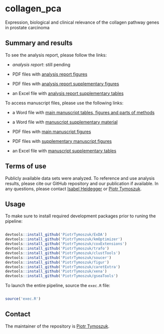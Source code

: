 # collagen_pca
Expression, biological and clinical relevance of the collagen pathway genes in prostate carcinoma

## Summary and results

To see the analysis report, please follow the links:

* _analysis report_: still pending

* PDF files with [analysis report figures](https://github.com/PiotrTymoszuk/collagen_pca/tree/main/report/figures)

* PDF files with [analysis report supplementary figures](https://github.com/PiotrTymoszuk/collagen_pca/tree/main/report/supplementary%20figures)

* an Excel file with [analysis report supplementary tables](https://github.com/PiotrTymoszuk/collagen_pca/blob/main/report/manuscript_supplementary_tables.xlsx)

To access manuscript files, please use the following links:

* a Word file with [main manuscript tables, figures and parts of methods](https://github.com/PiotrTymoszuk/collagen_pca/blob/main/report/report_supplementary_tables.xlsx)

* a Word file with [manuscript supplementary material](https://github.com/PiotrTymoszuk/collagen_pca/blob/main/report/manuscript_supplement.docx)

* PDF files with [main manuscript figures](https://github.com/PiotrTymoszuk/collagen_pca/tree/main/report/manuscript%20figures)

* PDF files with [supplementary manuscript figures](https://github.com/PiotrTymoszuk/collagen_pca/tree/main/report/manuscript%20supplementary%20figures)

* an Excel file with [manuscript supplementary tables](https://github.com/PiotrTymoszuk/collagen_pca/blob/main/report/manuscript_supplementary_tables.xlsx)

## Terms of use
Publicly available data sets were analyzed. 
To reference and use analysis results, please cite our GitHub repository and our publication if available. In any questions, please contact [Isabel Heidegger](mailto:Isabel-Maria.Heidegger@i-med.ac.at) or [Piotr Tymoszuk](mailto:piotr.s.tymoszuk@gmail.com).

## Usage

To make sure to install required development packages prior to runing the pipeline:

```r

devtools::install_github('PiotrTymoszuk/ExDA')
devtools::install_github('PiotrTymoszuk/kmOptimizer')
devtools::install_github('PiotrTymoszuk/coxExtensions')
devtools::install_github('PiotrTymoszuk/trafo')
devtools::install_github('PiotrTymoszuk/clustTools')
devtools::install_github('PiotrTymoszuk/soucer')
devtools::install_github('PiotrTymoszuk/figur')
devtools::install_github('PiotrTymoszuk/caretExtra')
devtools::install_github('PiotrTymoszuk/xena')
devtools::install_github('PiotrTymoszuk/gseaTools')

```
To launch the entire pipeline, source the `exec.R` file:

```r

source('exec.R')

```

## Contact

The maintainer of the repository is [Piotr Tymoszuk](mailto:piotr.s.tymoszuk@gmail.com).
